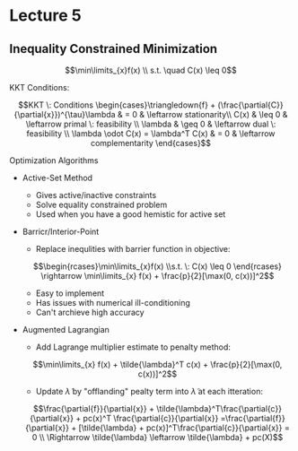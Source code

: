 # Lecture 5

## Inequality Constrained Minimization

$$\min\limits_{x}f(x) \\ s.t. \quad C(x) \leq 0$$

KKT Conditions:

$$KKT \: Conditions \begin{cases}\triangledown{f} + (\frac{\partial{C}}{\partial{x}})^{\tau}\lambda & = 0 & \leftarrow stationarity\\ C(x) & \leq 0 & \leftarrow primal \: feasibility \\ \lambda & \geq 0 & \leftarrow dual \: feasibility \\ \lambda \odot C(x) = \lambda^T C(x) & = 0 & \leftarrow complementarity \end{cases}$$

Optimization Algorithms

* Active-Set Method
  + Gives active/inactive constraints
  + Solve equality constrained problem
  + Used when you have a good hemistic for active set
* Barricr/Interior-Point
  + Replace inequlities with barrier function in objective:
  
  $$\begin{rcases}\min\limits_{x}f(x) \\s.t. \: C(x) \leq 0 \end{rcases} \rightarrow \min\limits_{x} f(x) + \frac{p}{2}[\max(0, c(x))]^2$$

  + Easy to implement
  + Has issues with numerical ill-conditioning
  + Can't archieve high accuracy
* Augmented Lagrangian
  + Add Lagrange multiplier estimate to penalty method:
  
  $$\min\limits_{x} f(x) + \tilde{\lambda}^T c(x) + \frac{p}{2}[\max(0, c(x))]^2$$
  
  + Update $\tilde{\lambda}$ by "offlanding" pealty term into $\tilde{\lambda}$ at each itteration:
  
  $$\frac{\partial{f}}{\partial{x}} + \tilde{\lambda}^T\frac{\partial{c}}{\partial{x}} + pc(x)^T \frac{\partial{c}}{\partial{x}} =\frac{\partial{f}}{\partial{x}} + [\tilde{\lambda} + pc(x)]^T\frac{\partial{c}}{\partial{x}} = 0 \\ \Rightarrow \tilde{\lambda} \leftarrow \tilde{\lambda} + pc(X)$$
